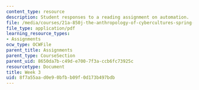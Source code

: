 ```yaml
---
content_type: resource
description: Student responses to a reading assignment on automation.
file: /media/courses/21a-850j-the-anthropology-of-cybercultures-spring-2009/8f7a55aad0e90bfbb09f0d173b497bdb_MIT21A_850Js09_week3.pdf
file_type: application/pdf
learning_resource_types:
- Assignments
ocw_type: OCWFile
parent_title: Assignments
parent_type: CourseSection
parent_uid: 8650da7b-c49d-e700-7f3a-ccb6fc73925c
resourcetype: Document
title: Week 3
uid: 8f7a55aa-d0e9-0bfb-b09f-0d173b497bdb
---
```

